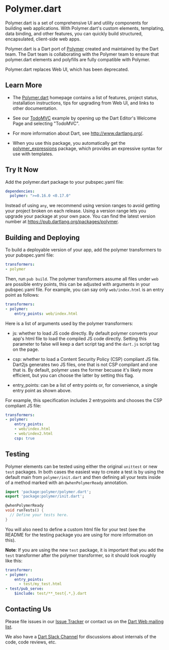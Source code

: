 Polymer.dart
============

Polymer.dart is a set of comprehensive UI and utility components
for building web applications.
With Polymer.dart's custom elements, templating, data binding,
and other features,
you can quickly build structured, encapsulated, client-side web apps.

Polymer.dart is a Dart port of
[Polymer][polymer] created and maintained by the Dart team.
The Dart team is collaborating with the Polymer team to ensure that polymer.dart
elements and polyfills are fully compatible with Polymer.

Polymer.dart replaces Web UI, which has been deprecated.


Learn More
----------

* The [Polymer.dart][home_page] homepage
contains a list of features, project status,
installation instructions, tips for upgrading from Web UI,
and links to other documentation.

* See our [TodoMVC][] example by opening up the Dart Editor's Welcome Page and
selecting "TodoMVC".

* For more information about Dart, see <http://www.dartlang.org/>.

* When you use this package,
you automatically get the
[polymer_expressions][] package,
which provides an expressive syntax for use with templates.


Try It Now
-----------
Add the polymer.dart package to your pubspec.yaml file:

```yaml
dependencies:
  polymer: ">=0.16.0 <0.17.0"
```

Instead of using `any`, we recommend using version ranges to avoid getting your
project broken on each release. Using a version range lets you upgrade your
package at your own pace. You can find the latest version number at
<https://pub.dartlang.org/packages/polymer>.


Building and Deploying
----------------------

To build a deployable version of your app, add the polymer transformers to your
pubspec.yaml file:

```yaml
transformers:
- polymer
```

Then, run `pub build`.  The polymer transformers assume all files under `web`
are possible entry points, this can be adjusted with arguments in your
pubspec.yaml file. For example, you can say only `web/index.html` is an entry
point as follows:

```yaml
transformers:
- polymer:
    entry_points: web/index.html
```

Here is a list of arguments used by the polymer transformers:
* js: whether to load JS code directly. By default polymer converts your app's
  html file to load the compiled JS code directly. Setting this parameter to
  false will keep a dart script tag and the `dart.js` script tag on the page.

* csp: whether to load a Content Security Policy (CSP) compliant JS file.
  Dart2js generates two JS files, one that is not CSP compilant and one that is.
  By default, polymer uses the former becuase it's likely more efficient, but
  you can choose the latter by setting this flag.

* entry_points: can be a list of entry points or, for convenience, a single
  entry point as shown above.

For example, this specification includes 2 entrypoints and chooses the CSP
compliant JS file:

```yaml
transformers:
- polymer:
    entry_points:
    - web/index.html
    - web/index2.html
    csp: true
```

Testing
-------

Polymer elements can be tested using either the original `unittest` or new `test` packages. In both cases the easiest way to create a test is by using the default main from `polymer/init.dart` and then defining all your tests inside of a method marked with an `@whenPolymerReady` annotation.

```dart
import 'package:polymer/polymer.dart';
export 'package:polymer/init.dart';

@whenPolymerReady
void runTests() {
  // Define your tests here.
}
```

You will also need to define a custom html file for your test (see the README for the testing package you are using for more information on this).

**Note**: If you are using the new `test` package, it is important that you add the `test` transformer after the polymer transformer, so it should look roughly like this:

```yaml
transformer:
- polymer:
    entry_points:
      - test/my_test.html
- test/pub_serve:
    $include: test/**_test{.*,}.dart
```

Contacting Us
-------------

Please file issues in our [Issue Tracker][issues] or contact us on the
[Dart Web mailing list][mailinglist].

We also have a [Dart Slack Channel][devlist] for discussions about
internals of the code, code reviews, etc.

[wc]: http://dvcs.w3.org/hg/webcomponents/raw-file/tip/explainer/index.html
[pub]: http://www.dartlang.org/docs/pub-package-manager/
[cs]: http://www.chromium.org/developers/testing/webkit-layout-tests
[cs_lucid]: http://gsdview.appspot.com/dartium-archive/continuous/drt-lucid64.zip
[cs_mac]: http://gsdview.appspot.com/dartium-archive/continuous/drt-mac.zip
[cs_win]: http://gsdview.appspot.com/dartium-archive/continuous/drt-win.zip
[dartium_src]: http://code.google.com/p/dart/wiki/BuildingDartium
[TodoMVC]: http://todomvc.com/
[issues]: https://github.com/dart-lang/polymer-dart/issues/new
[mailinglist]: https://groups.google.com/a/dartlang.org/forum/?fromgroups#!forum/web
[devlist]: https://dartlang-slack.herokuapp.com/
[overview]: http://www.dartlang.org/articles/dart-web-components/
[tools]: https://www.dartlang.org/articles/dart-web-components/tools.html
[spec]: https://www.dartlang.org/articles/dart-web-components/spec.html
[features]: https://www.dartlang.org/articles/dart-web-components/summary.html
[home_page]: https://www.dartlang.org/polymer-dart/
[polymer_expressions]: http://pub.dartlang.org/packages/polymer_expressions
[polymer]: http://www.polymer-project.org/
